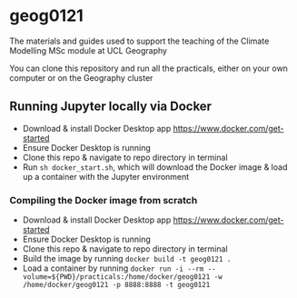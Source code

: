 # geog0121
The materials and guides used to support the teaching of the Climate Modelling MSc module at UCL Geography

You can clone this repository and run all the practicals, either on your own computer or on the Geography cluster

## Running Jupyter locally via Docker

- Download & install Docker Desktop app https://www.docker.com/get-started
- Ensure Docker Desktop is running
- Clone this repo & navigate to repo directory in terminal
- Run `sh docker_start.sh`, which will download the Docker image & load up a container with the Jupyter environment

### Compiling the Docker image from scratch

- Download & install Docker Desktop app https://www.docker.com/get-started
- Ensure Docker Desktop is running
- Clone this repo & navigate to repo directory in terminal
- Build the image by running `docker build -t geog0121 .`
- Load a container by running `docker run -i --rm --volume=${PWD}/practicals:/home/docker/geog0121 -w /home/docker/geog0121 -p 8888:8888 -t geog0121`
